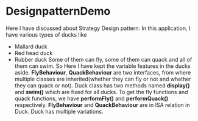 # DesignpatternDemo

Here I have discussed about Strategy Design pattern. In this application, I have various types of ducks like 
- Mallard duck
- Red head duck
- Rubber duck
Some of them can fly, some of them can quack and all of them can swim. 
So Here I have kept the variable features in the ducks aside. **FlyBehaviour**, **QuackBehaviour** are two interfaces, from where multiple classes are inherited(whether they can fly or not and whether they can quack or not).
Duck class has two methods named **display()** and **swim()** which are fixed for all ducks. To get the fly functions and quack functions, we have **performFly()** and **performQuack()** respectively. 
**FlyBehaviour** and **QuackBehaviour** are in ISA relation in Duck.
Duck has multiple variations.
